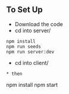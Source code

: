 ## To Set Up
* Download the code
* cd into server/ 
```
npm install
npm run seeds
npm run server:dev
```
* cd into client/ 
```
* then
```
npm install
npm start